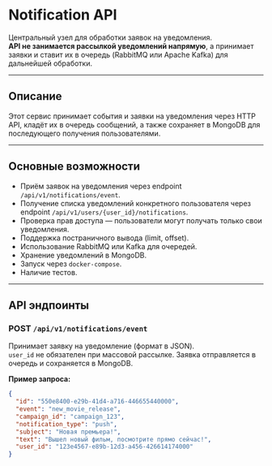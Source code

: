 # Notification API

Центральный узел для обработки заявок на уведомления.  
**API не занимается рассылкой уведомлений напрямую**, а принимает заявки и ставит их в очередь (RabbitMQ или Apache Kafka) для дальнейшей обработки.  

---

## Описание

Этот сервис принимает события и заявки на уведомления через HTTP API, кладёт их в очередь сообщений, а также сохраняет в MongoDB для последующего получения пользователями.

---

## Основные возможности

- Приём заявок на уведомления через endpoint `/api/v1/notifications/event`.
- Получение списка уведомлений конкретного пользователя через endpoint `/api/v1/users/{user_id}/notifications`.
- Проверка прав доступа — пользователи могут получать только свои уведомления.
- Поддержка постраничного вывода (limit, offset).
- Использование RabbitMQ или Kafka для очередей.
- Хранение уведомлений в MongoDB.
- Запуск через `docker-compose`.
- Наличие тестов.

---

## API эндпоинты

### POST `/api/v1/notifications/event`


Принимает заявку на уведомление (формат в JSON).  
`user_id` не обязателен при массовой рассылке.
Заявка отправляется в очередь и сохраняется в MongoDB.

**Пример запроса:**

```json
{
  "id": "550e8400-e29b-41d4-a716-446655440000",
  "event": "new_movie_release",
  "campaign_id": "campaign_123",
  "notification_type": "push",
  "subject": "Новая премьера!",
  "text": "Вышел новый фильм, посмотрите прямо сейчас!",
  "user_id": "123e4567-e89b-12d3-a456-426614174000"
}

